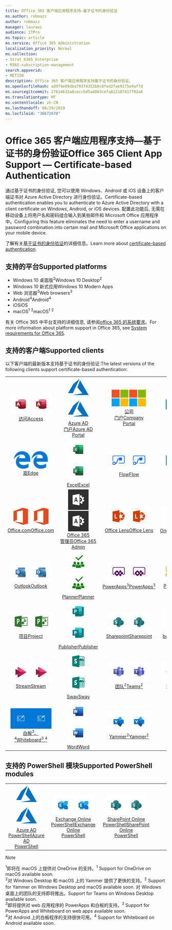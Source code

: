 ```yaml
---
title: Office 365 客户端应用程序支持—基于证书的身份验证
ms.author: robmazz
author: robmazz
manager: laurawi
audience: ITPro
ms.topic: article
ms.service: Office 365 Administration
localization_priority: Normal
ms.collection:
- Strat_O365_Enterprise
- M365-subscription-management
search.appverid:
- MET150
description: Office 365 客户端应用程序支持基于证书的身份验证。
ms.openlocfilehash: ad9f9e09dba793f4353b8c8fed2fae9175e9affd
ms.sourcegitcommit: 27614632a0ceccbd5a4083cefa822187417f02a6
ms.translationtype: MT
ms.contentlocale: zh-CN
ms.lasthandoff: 08/29/2019
ms.locfileid: "36672670"
---
```

# <a name="office-365-client-app-support--certificate-based-authentication"></a><span data-ttu-id="56bf7-103">Office 365 客户端应用程序支持—基于证书的身份验证</span><span class="sxs-lookup"><span data-stu-id="56bf7-103">Office 365 Client App Support — Certificate-based Authentication</span></span>

<span data-ttu-id="56bf7-104">通过基于证书的身份验证, 您可以使用 Windows、Android 或 iOS 设备上的客户端证书对 Azure Active Directory 进行身份验证。</span><span class="sxs-lookup"><span data-stu-id="56bf7-104">Certificate-based authentication enables you to authenticate to Azure Active Directory with a client certificate on Windows, Android, or iOS devices.</span></span> <span data-ttu-id="56bf7-105">配置此功能后, 无需在移动设备上将用户名和密码组合输入到某些邮件和 Microsoft Office 应用程序中。</span><span class="sxs-lookup"><span data-stu-id="56bf7-105">Configuring this feature eliminates the need to enter a username and password combination into certain mail and Microsoft Office applications on your mobile device.</span></span>

<span data-ttu-id="56bf7-106">了解有关[基于证书的身份验证](https://docs.microsoft.com/azure/active-directory/authentication/active-directory-certificate-based-authentication-get-started)的详细信息。</span><span class="sxs-lookup"><span data-stu-id="56bf7-106">Learn more about [certificate-based authentication](https://docs.microsoft.com/azure/active-directory/authentication/active-directory-certificate-based-authentication-get-started).</span></span>

## <a name="supported-platforms"></a><span data-ttu-id="56bf7-107">支持的平台</span><span class="sxs-lookup"><span data-stu-id="56bf7-107">Supported platforms</span></span>

 - <span data-ttu-id="56bf7-108">Windows 10 桌面版<sup>2</sup></span><span class="sxs-lookup"><span data-stu-id="56bf7-108">Windows 10 Desktop<sup>2</sup></span></span>
 - <span data-ttu-id="56bf7-109">Windows 10 新式应用</span><span class="sxs-lookup"><span data-stu-id="56bf7-109">Windows 10 Modern Apps</span></span>
 - <span data-ttu-id="56bf7-110">Web 浏览器<sup>3</sup></span><span class="sxs-lookup"><span data-stu-id="56bf7-110">Web browsers<sup>3</sup></span></span>
 - <span data-ttu-id="56bf7-111">Android<sup>4</sup></span><span class="sxs-lookup"><span data-stu-id="56bf7-111">Android<sup>4</sup></span></span>
 - <span data-ttu-id="56bf7-112">iOS</span><span class="sxs-lookup"><span data-stu-id="56bf7-112">iOS</span></span>
 - <span data-ttu-id="56bf7-113">macOS<sup>1</sup> <sup>2</sup></span><span class="sxs-lookup"><span data-stu-id="56bf7-113">macOS<sup>1</sup> <sup>2</sup></span></span>

<span data-ttu-id="56bf7-114">有关 Office 365 中平台支持的详细信息, 请参阅[office 365 的系统要求](https://products.office.com/office-system-requirements)。</span><span class="sxs-lookup"><span data-stu-id="56bf7-114">For more information about platform support in Office 365, see [System requirements for Office 365](https://products.office.com/office-system-requirements).</span></span>

## <a name="supported-clients"></a><span data-ttu-id="56bf7-115">支持的客户端</span><span class="sxs-lookup"><span data-stu-id="56bf7-115">Supported clients</span></span>

<span data-ttu-id="56bf7-116">以下客户端的最新版本支持基于证书的身份验证:</span><span class="sxs-lookup"><span data-stu-id="56bf7-116">The latest versions of the following clients support certificate-based authentication:</span></span>

| | | | | | |
|:---:|:---:|:---:|:---:|:---:|:---:|
| <span data-ttu-id="56bf7-117">![访问图标](media/o365-access-64x64.png)</span><span class="sxs-lookup"><span data-stu-id="56bf7-117">![Access icon](media/o365-access-64x64.png)</span></span> <br> [<span data-ttu-id="56bf7-118">访问</span><span class="sxs-lookup"><span data-stu-id="56bf7-118">Access</span></span>](https://products.office.com/access) | <span data-ttu-id="56bf7-119">![Azure 图标](media/o365-azure-64x64.png)</span><span class="sxs-lookup"><span data-stu-id="56bf7-119">![Azure icon](media/o365-azure-64x64.png)</span></span> <br> [<span data-ttu-id="56bf7-120">Azure AD <br>门户</span><span class="sxs-lookup"><span data-stu-id="56bf7-120">Azure AD <br> Portal </span></span>](https://azure.microsoft.com/features/azure-portal/) | <span data-ttu-id="56bf7-121">![公司门户图标](media/o365-microsoft-64x64.png)</span><span class="sxs-lookup"><span data-stu-id="56bf7-121">![Company portal icon](media/o365-microsoft-64x64.png)</span></span> <br> [<span data-ttu-id="56bf7-122">公司<br>门户</span><span class="sxs-lookup"><span data-stu-id="56bf7-122">Company <br> Portal </span></span>](https://docs.microsoft.com/intune-user-help/sign-in-to-the-company-portal) | <span data-ttu-id="56bf7-123">![Delve 图标](media/o365-delve-64x64.png)</span><span class="sxs-lookup"><span data-stu-id="56bf7-123">![Delve icon](media/o365-delve-64x64.png)</span></span> <br> [<span data-ttu-id="56bf7-124">Delve</span><span class="sxs-lookup"><span data-stu-id="56bf7-124">Delve</span></span>](https://products.office.com/business/intelligent-search) | <span data-ttu-id="56bf7-125">![Dynamics 365 图标](media/o365-dynamics365-64x64.png)</span><span class="sxs-lookup"><span data-stu-id="56bf7-125">![Dynamics 365 icon](media/o365-dynamics365-64x64.png)</span></span> <br> [<span data-ttu-id="56bf7-126">Dynamics 365</span><span class="sxs-lookup"><span data-stu-id="56bf7-126">Dynamics 365</span></span>](https://dynamics.microsoft.com) 
| <span data-ttu-id="56bf7-127">![边缘图标](media/o365-edge-64x64.png)</span><span class="sxs-lookup"><span data-stu-id="56bf7-127">![Edge icon](media/o365-edge-64x64.png)</span></span> <br> [<span data-ttu-id="56bf7-128">距</span><span class="sxs-lookup"><span data-stu-id="56bf7-128">Edge</span></span>](https://www.microsoft.com/windows/microsoft-edge) | <span data-ttu-id="56bf7-129">![Excel 图标](media/o365-excel-64x64.png)</span><span class="sxs-lookup"><span data-stu-id="56bf7-129">![Excel icon](media/o365-excel-64x64.png)</span></span> <br> [<span data-ttu-id="56bf7-130">Excel</span><span class="sxs-lookup"><span data-stu-id="56bf7-130">Excel</span></span>](https://products.office.com/excel) | <span data-ttu-id="56bf7-131">![流图标](media/o365-flow-64x64.png)</span><span class="sxs-lookup"><span data-stu-id="56bf7-131">![Flow icon](media/o365-flow-64x64.png)</span></span> <br> [<span data-ttu-id="56bf7-132">Flow</span><span class="sxs-lookup"><span data-stu-id="56bf7-132">Flow</span></span>](https://flow.microsoft.com) | <span data-ttu-id="56bf7-133">![表单图标](media/o365-forms-64x64.png)</span><span class="sxs-lookup"><span data-stu-id="56bf7-133">![Forms icon](media/o365-forms-64x64.png)</span></span> <br> [<span data-ttu-id="56bf7-134">Forms</span><span class="sxs-lookup"><span data-stu-id="56bf7-134">Forms</span></span>](https://flow.microsoft.com/connectors/shared_microsoftforms/microsoft-forms/) | <span data-ttu-id="56bf7-135">![Kaizala 图标](media/o365-kaizala-64x64.png)</span><span class="sxs-lookup"><span data-stu-id="56bf7-135">![Kaizala icon](media/o365-kaizala-64x64.png)</span></span> <br> [<span data-ttu-id="56bf7-136">Kaizala</span><span class="sxs-lookup"><span data-stu-id="56bf7-136">Kaizala</span></span>](https://products.office.com/en/business/microsoft-kaizala) 
| <span data-ttu-id="56bf7-137">![Office.com 图标](media/o365-office-64x64.png)</span><span class="sxs-lookup"><span data-stu-id="56bf7-137">![Office.com icon](media/o365-office-64x64.png)</span></span> <br> [<span data-ttu-id="56bf7-138">Office.com</span><span class="sxs-lookup"><span data-stu-id="56bf7-138">Office.com</span></span>](https://www.office.com/) | <span data-ttu-id="56bf7-139">![Office 365 管理员图标](media/o365-o365admin-64x64.png)</span><span class="sxs-lookup"><span data-stu-id="56bf7-139">![Office 365 Admin icon](media/o365-o365admin-64x64.png)</span></span> <br> [<span data-ttu-id="56bf7-140">Office 365 <br>管理员</span><span class="sxs-lookup"><span data-stu-id="56bf7-140">Office 365 <br> Admin</span></span>](https://products.office.com/business/manage-office-365-admin-app) | <span data-ttu-id="56bf7-141">![镜头图标](media/o365-lens-64x64.png)</span><span class="sxs-lookup"><span data-stu-id="56bf7-141">![Lens icon](media/o365-lens-64x64.png)</span></span> <br> [<span data-ttu-id="56bf7-142">Office Lens</span><span class="sxs-lookup"><span data-stu-id="56bf7-142">Office Lens</span></span>](https://www.microsoft.com/p/office-lens/9wzdncrfj3t8?activetab=pivot%3Aoverviewtab) | <span data-ttu-id="56bf7-143">![OneDrive for Business 图标](media/o365-OneDrive-64x64.png)</span><span class="sxs-lookup"><span data-stu-id="56bf7-143">![OneDrive for Business icon](media/o365-OneDrive-64x64.png)</span></span> <br> [<span data-ttu-id="56bf7-144">OneDrive<sup>1</sup></span><span class="sxs-lookup"><span data-stu-id="56bf7-144">OneDrive<sup>1</sup></span></span>](https://products.office.com/onedrive-for-business/online-cloud-storage) |  <span data-ttu-id="56bf7-145">![OneNote 图标](media/o365-OneNote-64x64.png)</span><span class="sxs-lookup"><span data-stu-id="56bf7-145">![OneNote icon](media/o365-OneNote-64x64.png)</span></span> <br> [<span data-ttu-id="56bf7-146">OneNote</span><span class="sxs-lookup"><span data-stu-id="56bf7-146">OneNote</span></span>](https://products.office.com/onenote) 
| <span data-ttu-id="56bf7-147">![Outlook 图标](media/o365-outlook-64x64.png)</span><span class="sxs-lookup"><span data-stu-id="56bf7-147">![Outlook icon](media/o365-outlook-64x64.png)</span></span> <br> [<span data-ttu-id="56bf7-148">Outlook</span><span class="sxs-lookup"><span data-stu-id="56bf7-148">Outlook</span></span>](https://products.office.com/outlook) | <span data-ttu-id="56bf7-149">![Planner 图标](media/o365-planner-64x64.png)</span><span class="sxs-lookup"><span data-stu-id="56bf7-149">![Planner icon](media/o365-planner-64x64.png)</span></span> <br> [<span data-ttu-id="56bf7-150">Planner</span><span class="sxs-lookup"><span data-stu-id="56bf7-150">Planner</span></span>](https://products.office.com/business/task-management-software) | <span data-ttu-id="56bf7-151">![PowerApps 图标](media/o365-powerapps-64x64.png)</span><span class="sxs-lookup"><span data-stu-id="56bf7-151">![PowerApps icon](media/o365-powerapps-64x64.png)</span></span> <br> [<span data-ttu-id="56bf7-152">PowerApps<sup>3</sup></span><span class="sxs-lookup"><span data-stu-id="56bf7-152">PowerApps<sup>3</sup></span></span>](https://powerapps.microsoft.com) | <span data-ttu-id="56bf7-153">![PowerBI 图标](media/o365-powerbi-64x64.png)</span><span class="sxs-lookup"><span data-stu-id="56bf7-153">![PowerBI icon](media/o365-powerbi-64x64.png)</span></span> <br> [<span data-ttu-id="56bf7-154">Power BI</span><span class="sxs-lookup"><span data-stu-id="56bf7-154">Power BI</span></span>](https://powerbi.microsoft.com)| <span data-ttu-id="56bf7-155">![PowerPoint 图标](media/o365-powerpoint-64x64.png)</span><span class="sxs-lookup"><span data-stu-id="56bf7-155">![PowerPoint icon](media/o365-powerpoint-64x64.png)</span></span> <br> [<span data-ttu-id="56bf7-156">PowerPoint</span><span class="sxs-lookup"><span data-stu-id="56bf7-156">PowerPoint</span></span>](https://products.office.com/powerpoint) 
| <span data-ttu-id="56bf7-157">![项目图标](media/o365-project-64x64.png)</span><span class="sxs-lookup"><span data-stu-id="56bf7-157">![Project icon](media/o365-project-64x64.png)</span></span> <br> [<span data-ttu-id="56bf7-158">项目</span><span class="sxs-lookup"><span data-stu-id="56bf7-158">Project</span></span>](https://products.office.com/project) | <span data-ttu-id="56bf7-159">![Publisher 图标](media/o365-publisher-64x64.png)</span><span class="sxs-lookup"><span data-stu-id="56bf7-159">![Publisher icon](media/o365-publisher-64x64.png)</span></span> <br> [<span data-ttu-id="56bf7-160">Publisher</span><span class="sxs-lookup"><span data-stu-id="56bf7-160">Publisher</span></span>](https://products.office.com/publisher) | <span data-ttu-id="56bf7-161">![SharePoint 图标](media/o365-sharepoint-64x64.png)</span><span class="sxs-lookup"><span data-stu-id="56bf7-161">![SharePoint icon](media/o365-sharepoint-64x64.png)</span></span> <br> [<span data-ttu-id="56bf7-162">Sharepoint</span><span class="sxs-lookup"><span data-stu-id="56bf7-162">Sharepoint</span></span>](https://products.office.com/sharepoint) | <span data-ttu-id="56bf7-163">![Skype for Business 图标](media/o365-skypeforbusiness-64x64.png)</span><span class="sxs-lookup"><span data-stu-id="56bf7-163">![Skype for Business icon](media/o365-skypeforbusiness-64x64.png)</span></span> <br> [<span data-ttu-id="56bf7-164">Skype for <br> business</span><span class="sxs-lookup"><span data-stu-id="56bf7-164">Skype for <br> Business</span></span>](https://www.skype.com/business/) | <span data-ttu-id="56bf7-165">![粘滞便笺图标](media/o365-stickynotes-64x64.png)</span><span class="sxs-lookup"><span data-stu-id="56bf7-165">![Sticky Notes icon](media/o365-stickynotes-64x64.png)</span></span> <br> [<span data-ttu-id="56bf7-166">粘滞便笺</span><span class="sxs-lookup"><span data-stu-id="56bf7-166">Sticky Notes</span></span>](https://www.microsoft.com/p/microsoft-sticky-notes/9nblggh4qghw) 
| <span data-ttu-id="56bf7-167">![流图标](media/o365-stream-64x64.png)</span><span class="sxs-lookup"><span data-stu-id="56bf7-167">![Stream icon](media/o365-stream-64x64.png)</span></span> <br> [<span data-ttu-id="56bf7-168">Stream</span><span class="sxs-lookup"><span data-stu-id="56bf7-168">Stream</span></span>](https://stream.microsoft.com) | <span data-ttu-id="56bf7-169">![Sway 图标](media/o365-sway-64x64.png)</span><span class="sxs-lookup"><span data-stu-id="56bf7-169">![Sway icon](media/o365-sway-64x64.png)</span></span> <br> [<span data-ttu-id="56bf7-170">Sway</span><span class="sxs-lookup"><span data-stu-id="56bf7-170">Sway</span></span>](https://sway.com) | <span data-ttu-id="56bf7-171">![团队图标](media/o365-teams-64x64.png)</span><span class="sxs-lookup"><span data-stu-id="56bf7-171">![Teams icon](media/o365-teams-64x64.png)</span></span> <br> [<span data-ttu-id="56bf7-172">团队<sup>2</sup></span><span class="sxs-lookup"><span data-stu-id="56bf7-172">Teams<sup>2</sup></span></span>](https://products.office.com/microsoft-teams/group-chat-software) | <span data-ttu-id="56bf7-173">![待办情况图标](media/o365-todo-64x64.png)</span><span class="sxs-lookup"><span data-stu-id="56bf7-173">![To-Do icon](media/o365-todo-64x64.png)</span></span> <br> [<span data-ttu-id="56bf7-174">微软待办</span><span class="sxs-lookup"><span data-stu-id="56bf7-174">To-Do</span></span>](https://todo.microsoft.com) | <span data-ttu-id="56bf7-175">![Visio 图标](media/o365-visio-64x64.png)</span><span class="sxs-lookup"><span data-stu-id="56bf7-175">![Visio icon](media/o365-visio-64x64.png)</span></span> <br> [<span data-ttu-id="56bf7-176">Visio</span><span class="sxs-lookup"><span data-stu-id="56bf7-176">Visio</span></span>](https://products.office.com/visio/flowchart-software) 
| <span data-ttu-id="56bf7-177">![白板图标](media/o365-whiteboard-64x64.png)</span><span class="sxs-lookup"><span data-stu-id="56bf7-177">![Whiteboard icon](media/o365-whiteboard-64x64.png)</span></span> <br> [<span data-ttu-id="56bf7-178">白板<sup>3</sup>、<sup>4</sup></span><span class="sxs-lookup"><span data-stu-id="56bf7-178">Whiteboard<sup>3</sup>,<sup>4</sup></span></span>](https://whiteboard.microsoft.com/) | <span data-ttu-id="56bf7-179">![Word 图标](media/o365-word-64x64.png)</span><span class="sxs-lookup"><span data-stu-id="56bf7-179">![Word icon](media/o365-word-64x64.png)</span></span> <br> [<span data-ttu-id="56bf7-180">Word</span><span class="sxs-lookup"><span data-stu-id="56bf7-180">Word</span></span>](https://products.office.com/word) | <span data-ttu-id="56bf7-181">![Yammer 图标](media/o365-yammer-64x64.png)</span><span class="sxs-lookup"><span data-stu-id="56bf7-181">![Yammer icon](media/o365-yammer-64x64.png)</span></span> <br> [<span data-ttu-id="56bf7-182">Yammer<sup>2</sup></span><span class="sxs-lookup"><span data-stu-id="56bf7-182">Yammer<sup>2</sup></span></span>](https://products.office.com/yammer/yammer-overview) |

## <a name="supported-powershell-modules"></a><span data-ttu-id="56bf7-183">支持的 PowerShell 模块</span><span class="sxs-lookup"><span data-stu-id="56bf7-183">Supported PowerShell modules</span></span>

| | | | | | |
|:---:|:---:|:---:|:---:|:---:|:---:|
| <span data-ttu-id="56bf7-184">![Azure 图标](media/o365-azure-64x64.png)</span><span class="sxs-lookup"><span data-stu-id="56bf7-184">![Azure icon](media/o365-azure-64x64.png)</span></span> <br> [<span data-ttu-id="56bf7-185">Azure AD <br> PowerShell</span><span class="sxs-lookup"><span data-stu-id="56bf7-185">Azure AD <br> PowerShell</span></span>](https://docs.microsoft.com/powershell/azure/active-directory/overview?view=azureadps-2.0) | <span data-ttu-id="56bf7-186">![Exchange 图标](media/o365-exchange-64x64.png)</span><span class="sxs-lookup"><span data-stu-id="56bf7-186">![Exchange icon](media/o365-exchange-64x64.png)</span></span> <br> [<span data-ttu-id="56bf7-187">Exchange Online <br> PowerShell</span><span class="sxs-lookup"><span data-stu-id="56bf7-187">Exchange Online <br> PowerShell</span></span>](https://docs.microsoft.com/powershell/exchange/exchange-online/exchange-online-powershell?view=exchange-ps) | <span data-ttu-id="56bf7-188">![SharePoint 图标](media/o365-sharepoint-64x64.png)</span><span class="sxs-lookup"><span data-stu-id="56bf7-188">![SharePoint icon](media/o365-sharepoint-64x64.png)</span></span> <br> [<span data-ttu-id="56bf7-189">SharePoint Online <br> PowerShell</span><span class="sxs-lookup"><span data-stu-id="56bf7-189">SharePoint Online <br> PowerShell</span></span>](https://docs.microsoft.com/sharepoint/manage-team-and-communication-sites-in-powershell)

> [!NOTE]
> <span data-ttu-id="56bf7-190"><sup>1</sup>即将在 macOS 上提供对 OneDrive 的支持。</span><span class="sxs-lookup"><span data-stu-id="56bf7-190"><sup>1</sup> Support for OneDrive on macOS available soon.</span></span> <br>
> <span data-ttu-id="56bf7-191"><sup>2</sup>对 Windows Desktop 和 macOS 上的 Yammer 提供了更快的支持。</span><span class="sxs-lookup"><span data-stu-id="56bf7-191"><sup>2</sup> Support for Yammer on Windows Desktop and macOS available soon.</span></span> <span data-ttu-id="56bf7-192">对 Windows 桌面上的团队的支持即将推出。</span><span class="sxs-lookup"><span data-stu-id="56bf7-192">Support for Teams on Windows Desktop available soon.</span></span><br>
> <span data-ttu-id="56bf7-193"><sup>3</sup>即将提供对 web 应用程序的 PowerApps 和白板的支持。</span><span class="sxs-lookup"><span data-stu-id="56bf7-193"><sup>3</sup> Support for PowerApps and Whiteboard on web apps available soon.</span></span> <br>
> <span data-ttu-id="56bf7-194"><sup>4</sup>对 Android 上的白板程序的支持很快可用。</span><span class="sxs-lookup"><span data-stu-id="56bf7-194"><sup>4</sup> Support for Whiteboard on Android available soon.</span></span>
